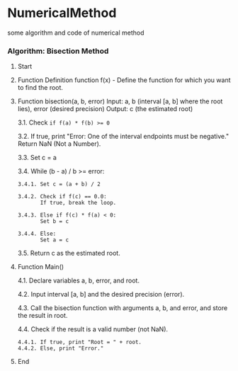# NumericalMethod
some algorithm and code of numerical method

### Algorithm: Bisection Method

1. Start

2. Function Definition
   function f(x) - Define the function for which you want to find the root.

3. Function bisection(a, b, error)
   Input: a, b (interval [a, b] where the root lies), error (desired precision)
   Output: c (the estimated root)

   3.1. Check 
   ```if f(a) * f(b) >= 0```

   3.2. If true, print "Error: One of the interval endpoints must be negative."
        Return NaN (Not a Number).

   3.3. Set c = a

   3.4. While (b - a) / b >= error:

       3.4.1. Set c = (a + b) / 2

       3.4.2. Check if f(c) == 0.0:
              If true, break the loop.

       3.4.3. Else if f(c) * f(a) < 0:
              Set b = c

       3.4.4. Else:
              Set a = c

   3.5. Return c as the estimated root.

4. Function Main()

   4.1. Declare variables a, b, error, and root.

   4.2. Input interval [a, b] and the desired precision (error).

   4.3. Call the bisection function with arguments a, b, and error, and store the result in root.

   4.4. Check if the result is a valid number (not NaN).
   
       4.4.1. If true, print "Root = " + root.
       4.4.2. Else, print "Error."

5. End

